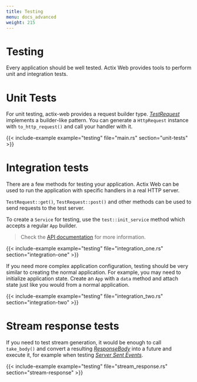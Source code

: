 ```yaml
---
title: Testing
menu: docs_advanced
weight: 215
---
```


# Testing

Every application should be well tested. Actix Web provides tools to perform unit and integration tests.

# Unit Tests

For unit testing, actix-web provides a request builder type. [_TestRequest_][testrequest] implements a builder-like pattern. You can generate a `HttpRequest` instance with `to_http_request()` and call your handler with it.

{{< include-example example="testing" file="main.rs" section="unit-tests" >}}

# Integration tests

There are a few methods for testing your application. Actix Web can be used to run the application with specific handlers in a real HTTP server.

`TestRequest::get()`, `TestRequest::post()` and other methods can be used to send requests to the test server.

To create a `Service` for testing, use the `test::init_service` method which accepts a regular `App` builder.

> Check the [API documentation][actixdocs] for more information.

{{< include-example example="testing" file="integration_one.rs" section="integration-one" >}}

If you need more complex application configuration, testing should be very similar to creating the normal application. For example, you may need to initialize application state. Create an `App` with a `data` method and attach state just like you would from a normal application.

{{< include-example example="testing" file="integration_two.rs" section="integration-two" >}}

# Stream response tests

If you need to test stream generation, it would be enough to call `take_body()` and convert a resulting [_ResponseBody_][responsebody] into a future and execute it, for example when testing [_Server Sent Events_][serversentevents].

{{< include-example example="testing" file="stream_response.rs" section="stream-response" >}}

[serversentevents]: https://developer.mozilla.org/en-US/docs/Web/API/Server-sent_events/Using_server-sent_events
[responsebody]: https://docs.rs/actix-web/4/actix_web/body/enum.ResponseBody.html
[actixdocs]: https://docs.rs/actix-web/4/actix_web/test/index.html
[testrequest]: https://docs.rs/actix-web/4/actix_web/test/struct.TestRequest.html

